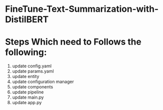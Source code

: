# FineTune-Text-Summarization-with-DistilBERT

# Steps Which need to Follows the following:

1. update config.yaml
2. update params.yaml
3. update entity
4. update configuration manager
5. update components
6. update pipeline
7. update main.py
8. update app.py
